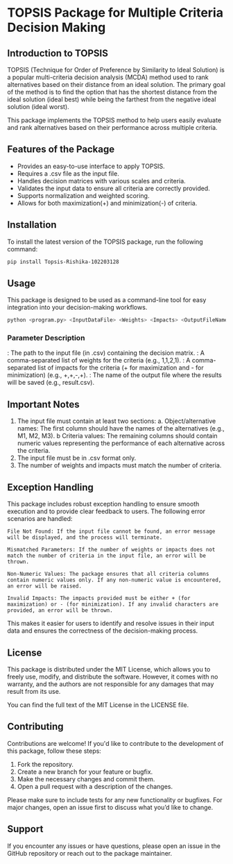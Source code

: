 # TOPSIS Package for Multiple Criteria Decision Making

## Introduction to TOPSIS

TOPSIS (Technique for Order of Preference by Similarity to Ideal Solution) is a popular multi-criteria decision analysis (MCDA) method used to rank alternatives based on their distance from an ideal solution. The primary goal of the method is to find the option that has the shortest distance from the ideal solution (ideal best) while being the farthest from the negative ideal solution (ideal worst).

This package implements the TOPSIS method to help users easily evaluate and rank alternatives based on their performance across multiple criteria.

## Features of the Package

- Provides an easy-to-use interface to apply TOPSIS.
- Requires a .csv file as the input file.
- Handles decision matrices with various scales and criteria.
- Validates the input data to ensure all criteria are correctly provided.
- Supports normalization and weighted scoring.
- Allows for both maximization(+) and minimization(-) of criteria.

## Installation

To install the latest version of the TOPSIS package, run the following command:

```bash
pip install Topsis-Rishika-102203128
```

## Usage
This package is designed to be used as a command-line tool for easy integration into your decision-making workflows.

```bash
python <program.py> <InputDataFile> <Weights> <Impacts> <OutputFileName>
```
### Parameter Description

<InputDataFile>: The path to the input file (in .csv) containing the decision matrix.
<Weights>: A comma-separated list of weights for the criteria (e.g., 1,1,2,1).
<Impacts>: A comma-separated list of impacts for the criteria (+ for maximization and - for minimization) (e.g., +,+,-,+).
<ResultFileName>: The name of the output file where the results will be saved (e.g., result.csv).

## Important Notes

1. The input file must contain at least two sections:
    a. Object/alternative names: The first column should have the names of the alternatives (e.g., M1, M2, M3).
    b Criteria values: The remaining columns should contain numeric values representing the performance of each alternative across the criteria.
2. The input file must be in .csv format only.
3. The number of weights and impacts must match the number of criteria.

## Exception Handling

This package includes robust exception handling to ensure smooth execution and to provide clear feedback to users. The following error scenarios are handled:

    File Not Found: If the input file cannot be found, an error message will be displayed, and the process will terminate.

    Mismatched Parameters: If the number of weights or impacts does not match the number of criteria in the input file, an error will be thrown.

    Non-Numeric Values: The package ensures that all criteria columns contain numeric values only. If any non-numeric value is encountered, an error will be raised.
    
    Invalid Impacts: The impacts provided must be either + (for maximization) or - (for minimization). If any invalid characters are provided, an error will be thrown.

This makes it easier for users to identify and resolve issues in their input data and ensures the correctness of the decision-making process.

## License

This package is distributed under the MIT License, which allows you to freely use, modify, and distribute the software. However, it comes with no warranty, and the authors are not responsible for any damages that may result from its use.

You can find the full text of the MIT License in the LICENSE file.

## Contributing
Contributions are welcome! If you'd like to contribute to the development of this package, follow these steps:

1. Fork the repository.
2. Create a new branch for your feature or bugfix.
3. Make the necessary changes and commit them.
4. Open a pull request with a description of the changes.

Please make sure to include tests for any new functionality or bugfixes. For major changes, open an issue first to discuss what you’d like to change.

## Support

If you encounter any issues or have questions, please open an issue in the GitHub repository or reach out to the package maintainer.